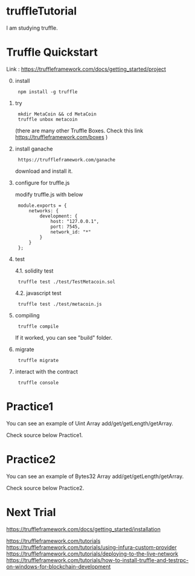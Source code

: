 # truffleTutorial
I am studying truffle.


# Truffle Quickstart
Link : https://truffleframework.com/docs/getting_started/project

0. install

        npm install -g truffle


1. try

        mkdir MetaCoin && cd MetaCoin
        truffle unbox metacoin
    (there are many other Truffle Boxes. Check this link https://truffleframework.com/boxes )

2. install ganache

        https://truffleframework.com/ganache

    download and install it.

3. configure for truffle.js

    modify truffle.js with below

        module.exports = {
            networks: {
                development: {
                    host: "127.0.0.1",
                    port: 7545,
                    network_id: "*"
                }
            }
        };

4. test

    4.1. solidity test

        truffle test ./test/TestMetacoin.sol

    4.2. javascript test

        truffle test ./test/metacoin.js

5. compiling

        truffle compile

    If it worked, you can see "build" folder.

6. migrate

        truffle migrate

7. interact with the contract

        truffle console


# Practice1

You can see an example of Uint Array add/get/getLength/getArray.

Check source below Practice1.


# Practice2

You can see an example of Bytes32 Array add/get/getLength/getArray.

Check source below Practice2.


# Next Trial
https://truffleframework.com/docs/getting_started/installation

https://truffleframework.com/tutorials
https://truffleframework.com/tutorials/using-infura-custom-provider
https://truffleframework.com/tutorials/deploying-to-the-live-network
https://truffleframework.com/tutorials/how-to-install-truffle-and-testrpc-on-windows-for-blockchain-development
